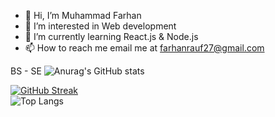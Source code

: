 - 👋 Hi, I’m Muhammad Farhan
- 👀 I’m interested in Web development
- 🌱 I’m currently learning React.js & Node.js
- 📫 How to reach me email me at farhanrauf27@gmail.com

<!---
farhanrauf27/farhanrauf27 is a ✨ special ✨ repository because its `README.md` (this file) appears on your GitHub profile.
You can click the Preview link to take a look at your changes.
--->
BS - SE
![Anurag's GitHub stats](https://github-readme-stats.vercel.app/api?username=farhanrauf27&show_icons=true&theme=dark)


[![GitHub Streak](https://streak-stats.demolab.com/?user=farhanrauf27)](https://git.io/streak-stats) <br>
![Top Langs](https://github-readme-stats.vercel.app/api/top-langs/?username=farhanrauf27&size_weight=0.5&count_weight=0.5)


